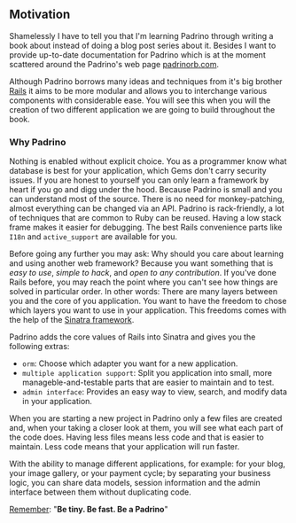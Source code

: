 ## Motivation

Shamelessly I have to tell you that I'm learning Padrino through writing a book about instead of doing a blog post series about it. Besides I want to provide up-to-date documentation for Padrino which is at the moment scattered around the Padrino's web page [padrinorb.com](http://www.padrinorb.com "Padrino").


Although Padrino borrows many ideas and techniques from it's big brother [Rails](http://rubyonrails.org "Rails") it aims to be more modular and allows you to interchange various components with considerable ease. You will see this when you will the creation of two different application we are going to build throughout the book.


### Why Padrino

Nothing is enabled without explicit choice. You as a programmer know what database is best for your application, which Gems don't carry security issues. If you are honest to yourself you can only learn a framework by heart if you go and digg under the hood. Because Padrino is small and you can understand most of the source. There is no need for monkey-patching, almost everything can be changed via an API. Padrino is rack-friendly, a lot of techniques that are common to Ruby can be reused. Having a low stack frame makes it easier for debugging.  The best Rails convenience parts like `I18n` and `active_support` are available for you.


Before going any further you may ask: Why should you care about learning and using another web framework? Because you want something that is *easy to use*, *simple to hack*, and *open to any contribution*. If you've done Rails before, you may reach the point where you can't see how things are solved in particular order. In other words: There are many layers between you and the core of you application. You want to have the freedom to chose which layers you want to use in your application. This freedoms comes with the help of the [Sinatra framework](http://www.sinatrarb.com "Sinatra").


Padrino adds the core values of Rails into Sinatra and gives you the following extras:


- `orm`: Choose which adapter you want for a new application.
- `multiple application support`: Split you application into small, more manageble-and-testable parts that are easier to maintain and to test.
- `admin interface`: Provides an easy way to view, search, and modify data in your application.


When you are starting a new project in Padrino only a few files are created and, when your taking a closer look at them, you will see what each part of the code does. Having less files means less code and that is easier to maintain. Less code means that your application will run faster.


With the ability to manage different applications, for example: for your blog, your image gallery, or your payment cycle; by separating your business logic, you can share data models, session information and the admin interface between them without duplicating code.


[Remember](https://speakerdeck.com/daddye/padrino-framework-0-dot-11-and-1-dot-0): "**Be tiny. Be fast. Be a Padrino**"

